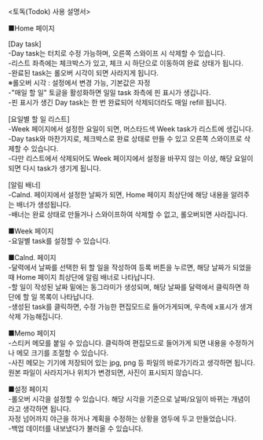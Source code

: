 <토독(Todok) 사용 설명서>

■Home 페이지

[Day task]  
-Day task는 터치로 수정 가능하며, 오른쪽 스와이프 시 삭제할 수 있습니다.  
-리스트 좌측에는 체크박스가 있고, 체크 시 하단으로 이동하여 완료 상태가 됩니다.  
-완료된 task는 롤오버 시각이 되면 사라지게 됩니다.  
  ※롤오버 시각 : 설정에서 변경 가능, 기본값은 자정  
-"매일 할 일" 토글을 활성화하면 일일 task 좌측에 핀 표시가 생깁니다.  
-핀 표시가 생긴 Day task는 한 번 완료되어 삭제되더라도 매일 refill 됩니다.  

[요일별 할 일 리스트]  
-Week 페이지에서 설정한 요일이 되면, 머스타드색 Week task가 리스트에 생깁니다.  
-Day task와 마찬가지로, 체크박스로 완료 상태로 만들 수 있고 오른쪽 스와이프로 삭제할 수 있습니다.  
-다만 리스트에서 삭제되어도 Week 페이지에서 설정을 바꾸지 않는 이상, 해당 요일이 되면 다시 task가 생기게 됩니다.  

[알림 배너]  
-Calnd. 페이지에서 설정한 날짜가 되면, Home 페이지 최상단에 해당 내용을 알려주는 배너가 생성됩니다.  
-배너는 완료 상태로 만들거나 스와이프하여 삭제할 수 없고, 롤오버되면 사라집니다.  

■Week 페이지  
-요일별 task를 설정할 수 있습니다.  

■Calnd. 페이지  
-달력에서 날짜를 선택한 뒤 할 일을 작성하여 등록 버튼을 누르면, 해당 날짜가 되었을 때 Home 페이지 최상단에 알림 배너로 나타납니다.  
-할 일이 작성된 날짜 밑에는 동그라미가 생성되며, 해당 날짜를 달력에서 클릭하면 하단에 할 일 목록이 나타납니다.  
-생성된 task를 클릭하면, 수정 가능한 편집모드로 들어가게되며, 우측에 x표시가 생겨 삭제 가능해집니다.

■Memo 페이지  
-스티커 메모를 붙일 수 있습니다. 클릭하여 편집모드로 들어가게 되면 내용을 수정하거나 메모 크기를 조절할 수 있습니다.  
-사진 메모는 기기에 저장되어 있는 jpg, png 등 파일의 바로가기라고 생각하면 됩니다. 원본 파일이 사라지거나 위치가 변경되면, 사진이 표시되지 않습니다.  

■설정 페이지  
-롤오버 시각을 설정할 수 있습니다. 해당 시각을 기준으로 날짜/요일이 바뀌는 개념이라고 생각하면 됩니다.  
자정 넘어까지 야근을 하거나 계획을 수정하는 상황을 염두에 두고 만들었습니다.  
-백업 데이터를 내보냈다가 불러올 수 있습니다.
